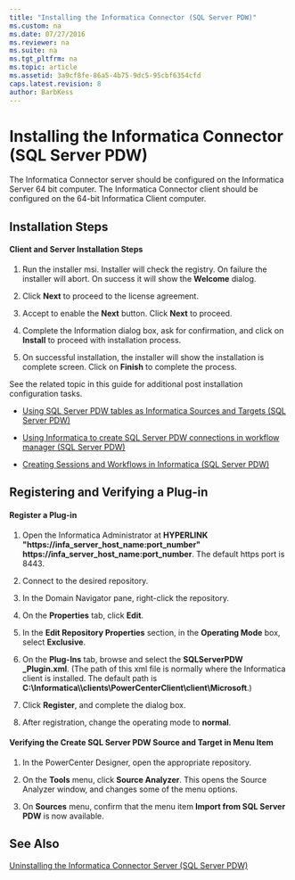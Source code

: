 ```yaml
---
title: "Installing the Informatica Connector (SQL Server PDW)"
ms.custom: na
ms.date: 07/27/2016
ms.reviewer: na
ms.suite: na
ms.tgt_pltfrm: na
ms.topic: article
ms.assetid: 3a9cf8fe-86a5-4b75-9dc5-95cbf6354cfd
caps.latest.revision: 8
author: BarbKess
---
```

# Installing the Informatica Connector (SQL Server PDW)
The Informatica Connector server should be configured on the Informatica Server 64 bit computer. The Informatica Connector client should be configured on the 64-bit Informatica Client computer.  
  
## Installation Steps  
  
#### Client and Server Installation Steps  
  
1.  Run the installer msi. Installer will check the registry. On failure the installer will abort. On success it will show the **Welcome** dialog.  
  
2.  Click **Next** to proceed to the license agreement.  
  
3.  Accept to enable the **Next** button. Click **Next** to proceed.  
  
4.  Complete the Information dialog box, ask for confirmation, and click on **Install** to proceed with installation process.  
  
5.  On successful installation, the installer will show the installation is complete screen. Click on **Finish** to complete the process.  
  
See the related topic in this guide for additional post installation configuration tasks.  
  
-   [Using SQL Server PDW tables as Informatica Sources and Targets &#40;SQL Server PDW&#41;](../../mpp/sqlpdw/using-sql-server-pdw-tables-as-informatica-sources-and-targets-sql-server-pdw.md)  
  
-   [Using Informatica to create SQL Server PDW connections in workflow manager &#40;SQL Server PDW&#41;](../../mpp/sqlpdw/using-informatica-to-create-sql-server-pdw-connections-in-workflow-manager-sql-server-pdw.md)  
  
-   [Creating Sessions and Workflows in Informatica &#40;SQL Server PDW&#41;](../../mpp/sqlpdw/creating-sessions-and-workflows-in-informatica-sql-server-pdw.md)  
  
## Registering and Verifying a Plug-in  
  
#### Register a Plug-in  
  
1.  Open the Informatica Administrator at  **HYPERLINK "https://infa_server_host_name:port_number" https://infa_server_host_name:port_number**. The default https port is 8443.  
  
2.  Connect to the desired repository.  
  
3.  In the Domain Navigator pane, right-click the repository.  
  
4.  On the **Properties** tab, click **Edit**.  
  
5.  In the **Edit Repository Properties** section, in the **Operating Mode** box, select **Exclusive**.  
  
6.  On the **Plug-Ins** tab, browse and select the **SQLServerPDW _Plugin.xml**. (The path of this xml file is normally where the Informatica client is installed. The default path is **C:\Informatica\\<version>\clients\PowerCenterClient\client\Microsoft**.)  
  
7.  Click **Register**, and complete the dialog box.  
  
8.  After registration, change the operating mode to **normal**.  
  
#### Verifying the Create SQL Server PDW Source and Target in Menu Item  
  
1.  In the PowerCenter Designer, open the appropriate repository.  
  
2.  On the **Tools** menu, click **Source Analyzer**. This opens the Source Analyzer window, and changes some of the menu options.  
  
3.  On **Sources** menu, confirm that the menu item **Import from SQL Server PDW** is now available.  
  
## See Also  
[Uninstalling the Informatica Connector Server &#40;SQL Server PDW&#41;](../../mpp/sqlpdw/uninstalling-the-informatica-connector-server-sql-server-pdw.md)  
  
